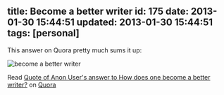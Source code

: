 title: Become a better writer
id: 175
date: 2013-01-30 15:44:51
updated: 2013-01-30 15:44:51
tags: [personal]
---
This answer on Quora pretty much sums it up:

![become a better writer](http://qph.cf.quoracdn.net/main-qimg-13e94ea8d3bd6bf9dc771b961c86a67a)

<span class="quora-content-embed" data-name="How-does-one-become-a-better-writer/answers/1971966/quote/263145">Read [Quote of Anon User's answer to How does one become a better writer?](http://www.quora.com/How-does-one-become-a-better-writer/answers/1971966/quote/263145) on [Quora](http://www.quora.com)</span>
